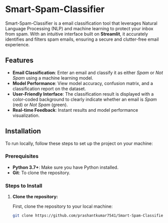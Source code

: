 # Smart-Spam-Classifier

Smart-Spam-Classifier is a email classification tool that leverages Natural Language Processing (NLP) and machine learning to protect your inbox from spam. With an intuitive interface built on **Streamlit**, it accurately identifies and filters spam emails, ensuring a secure and clutter-free email experience.

## Features

- **Email Classification**: Enter an email and classify it as either *Spam* or *Not Spam* using a machine learning model.
- **Model Performance**: View model accuracy, confusion matrix, and a classification report on the dataset.
- **User-Friendly Interface**: The classification result is displayed with a color-coded background to clearly indicate whether an email is *Spam* (red) or *Not Spam* (green).
- **Real-time Feedback**: Instant results and model performance visualization.

## Installation

To run locally, follow these steps to set up the project on your machine:

### Prerequisites

- **Python 3.7+**: Make sure you have Python installed.
- **Git**: To clone the repository.

### Steps to Install

1. **Clone the repository:**

   First, clone the repository to your local machine:

   ```bash
   git clone https://github.com/prashantkumar7541/Smart-Spam-Classifier.git
